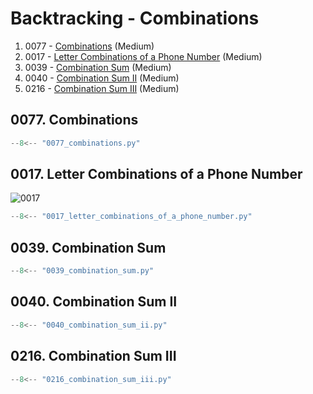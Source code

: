 # Backtracking - Combinations

1. 0077 - [Combinations](https://leetcode.com/problems/combinations/) (Medium)
2. 0017 - [Letter Combinations of a Phone Number](https://leetcode.com/problems/letter-combinations-of-a-phone-number/) (Medium)
3. 0039 - [Combination Sum](https://leetcode.com/problems/combination-sum/) (Medium)
4. 0040 - [Combination Sum II](https://leetcode.com/problems/combination-sum-ii/) (Medium)
5. 0216 - [Combination Sum III](https://leetcode.com/problems/combination-sum-iii/) (Medium)

## 0077. Combinations

```python
--8<-- "0077_combinations.py"
```

## 0017. Letter Combinations of a Phone Number

![0017](https://assets.leetcode.com/uploads/2022/03/15/1200px-telephone-keypad2svg.png)

```python
--8<-- "0017_letter_combinations_of_a_phone_number.py"
```

## 0039. Combination Sum

```python
--8<-- "0039_combination_sum.py"
```

## 0040. Combination Sum II

```python
--8<-- "0040_combination_sum_ii.py"
```

## 0216. Combination Sum III

```python
--8<-- "0216_combination_sum_iii.py"
```
